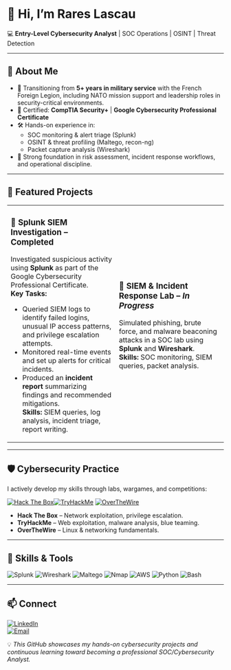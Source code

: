 # 👋 Hi, I’m Rares Lascau  

💻 **Entry-Level Cybersecurity Analyst** | SOC Operations | OSINT | Threat Detection

---

## 🚀 About Me
- 🎯 Transitioning from **5+ years in military service** with the French Foreign Legion, including NATO mission support and leadership roles in security-critical environments.  
- 📜 Certified: **CompTIA Security+** | **Google Cybersecurity Professional Certificate**  
- 🛠 Hands-on experience in:
  - SOC monitoring & alert triage (Splunk)
  - OSINT & threat profiling (Maltego, recon-ng)
  - Packet capture analysis (Wireshark)
- 🧠 Strong foundation in risk assessment, incident response workflows, and operational discipline.

---

## 📂 Featured Projects

<table>
<tr>
<td width="50%">

### 🔹 Splunk SIEM Investigation – Completed

Investigated suspicious activity using **Splunk** as part of the Google Cybersecurity Professional Certificate.  
**Key Tasks:**
- Queried SIEM logs to identify failed logins, unusual IP access patterns, and privilege escalation attempts.
- Monitored real-time events and set up alerts for critical incidents.
- Produced an **incident report** summarizing findings and recommended mitigations.  
**Skills:** SIEM queries, log analysis, incident triage, report writing.

</td>
<td width="50%">

### 🔹 SIEM & Incident Response Lab – *In Progress*
Simulated phishing, brute force, and malware beaconing attacks in a SOC lab using **Splunk** and **Wireshark**.  
**Skills:** SOC monitoring, SIEM queries, packet analysis.

</td>
</tr>
</table>

---

## 🛡 Cybersecurity Practice

I actively develop my skills through labs, wargames, and competitions:  

[![Hack The Box](https://img.shields.io/badge/Hack%20The%20Box-111927?logo=hackthebox&logoColor=9FEF00)](https://app.hackthebox.com/profile)[![TryHackMe](https://img.shields.io/badge/TryHackMe-212C42?logo=tryhackme&logoColor=white)](https://tryhackme.com/p/RrsHum) [![OverTheWire](https://img.shields.io/badge/OverTheWire-000000?logo=linux&logoColor=white)](https://overthewire.org/wargames/)  

- **Hack The Box** – Network exploitation, privilege escalation.  
- **TryHackMe** – Web exploitation, malware analysis, blue teaming.  
- **OverTheWire** – Linux & networking fundamentals.  

---

## 🧠 Skills & Tools
![Splunk](https://img.shields.io/badge/-Splunk-000?&logo=Splunk)
![Wireshark](https://img.shields.io/badge/-Wireshark-1679A7?&logo=Wireshark)
![Maltego](https://img.shields.io/badge/-Maltego-2E2E2E)
![Nmap](https://img.shields.io/badge/-Nmap-00457C?&logo=nmap)
![AWS](https://img.shields.io/badge/-AWS-232F3E?&logo=amazon-aws)
![Python](https://img.shields.io/badge/-Python-3776AB?&logo=python&logoColor=white)
![Bash](https://img.shields.io/badge/-Bash-4EAA25?&logo=gnu-bash&logoColor=white)

---

## 📫 Connect
[![LinkedIn](https://img.shields.io/badge/LinkedIn-Profile-blue?logo=linkedin)](https://www.linkedin.com/in/rareslascau/)  
[![Email](https://img.shields.io/badge/Email-rarespaul97%40gmail.com-red?logo=gmail&logoColor=white)](mailto:rarespaul97@gmail.com)  

💡 *This GitHub showcases my hands-on cybersecurity projects and continuous learning toward becoming a professional SOC/Cybersecurity Analyst.*


